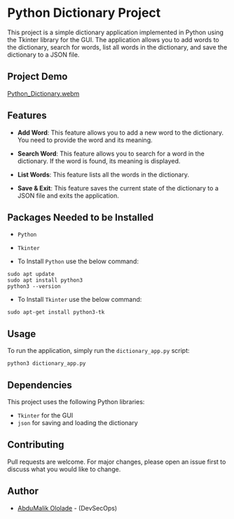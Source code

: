 # Python Dictionary Project

This project is a simple dictionary application implemented in Python using the Tkinter library for the GUI. The application allows you to add words to the dictionary, search for words, list all words in the dictionary, and save the dictionary to a JSON file.

## Project Demo

[Python_Dictionary.webm](https://github.com/abdulmalik-devs/python_dictionary_app/assets/62616273/510bf2c4-21c0-41af-a4a1-509be7203c79)

## Features

- **Add Word**: This feature allows you to add a new word to the dictionary. You need to provide the word and its meaning.

- **Search Word**: This feature allows you to search for a word in the dictionary. If the word is found, its meaning is displayed.

- **List Words**: This feature lists all the words in the dictionary.

- **Save & Exit**: This feature saves the current state of the dictionary to a JSON file and exits the application.


## Packages Needed to be Installed

- `Python` 
- `Tkinter` 

- To Install `Python` use the below command:
  
```shell
sudo apt update
sudo apt install python3
python3 --version
``` 

- To Install `Tkinter` use the below command:
  
```shell
sudo apt-get install python3-tk
``` 
## Usage

To run the application, simply run the `dictionary_app.py` script:
```shell
python3 dictionary_app.py
``` 


## Dependencies

This project uses the following Python libraries:

- `Tkinter` for the GUI
- `json` for saving and loading the dictionary


## Contributing

Pull requests are welcome. For major changes, please open an issue first to discuss what you would like to change.

## Author
- [AbduMalik Ololade](https://github.com/abdulmalik-devs) - (DevSecOps)

